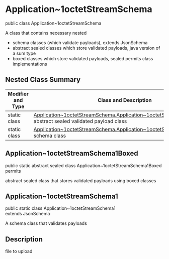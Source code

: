 # Application~1octetStreamSchema
public class Application~1octetStreamSchema

A class that contains necessary nested
- schema classes (which validate payloads), extends JsonSchema
- abstract sealed classes which store validated payloads, java version of a sum type
- boxed classes which store validated payloads, sealed permits class implementations

## Nested Class Summary
| Modifier and Type | Class and Description |
| ----------------- | ---------------------- |
| static class | [Application~1octetStreamSchema.Application~1octetStreamSchema1Boxed](#application~1octetstreamschema1boxed)<br> abstract sealed validated payload class |
| static class | [Application~1octetStreamSchema.Application~1octetStreamSchema1](#application~1octetstreamschema1)<br> schema class |

## Application~1octetStreamSchema1Boxed
public static abstract sealed class Application~1octetStreamSchema1Boxed<br>
permits<br>

abstract sealed class that stores validated payloads using boxed classes

## Application~1octetStreamSchema1
public static class Application~1octetStreamSchema1<br>
extends JsonSchema

A schema class that validates payloads

## Description
file to upload
